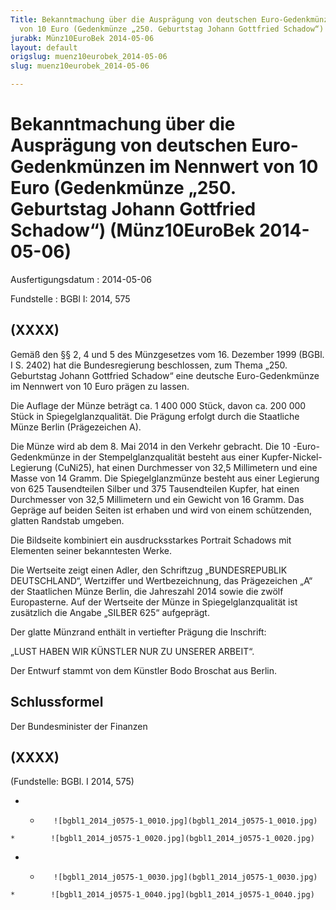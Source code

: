 ```yaml
---
Title: Bekanntmachung über die Ausprägung von deutschen Euro-Gedenkmünzen im Nennwert
  von 10 Euro (Gedenkmünze „250. Geburtstag Johann Gottfried Schadow“)
jurabk: Münz10EuroBek 2014-05-06
layout: default
origslug: muenz10eurobek_2014-05-06
slug: muenz10eurobek_2014-05-06

---
```


# Bekanntmachung über die Ausprägung von deutschen Euro-Gedenkmünzen im Nennwert von 10 Euro (Gedenkmünze „250. Geburtstag Johann Gottfried Schadow“) (Münz10EuroBek 2014-05-06)

Ausfertigungsdatum
:   2014-05-06

Fundstelle
:   BGBl I: 2014, 575


## (XXXX)

Gemäß den §§ 2, 4 und 5 des Münzgesetzes vom 16. Dezember 1999 (BGBl.
I S. 2402) hat die Bundesregierung beschlossen, zum Thema „250.
Geburtstag Johann Gottfried Schadow“ eine deutsche Euro-Gedenkmünze im
Nennwert von 10 Euro prägen zu lassen.

Die Auflage der Münze beträgt ca. 1 400 000 Stück, davon ca. 200 000
Stück in Spiegelglanzqualität. Die Prägung erfolgt durch die
Staatliche Münze Berlin (Prägezeichen A).

Die Münze wird ab dem 8. Mai 2014 in den Verkehr gebracht. Die 10
-Euro-Gedenkmünze in der Stempelglanzqualität besteht aus einer
Kupfer-Nickel-Legierung (CuNi25), hat einen Durchmesser von 32,5
Millimetern und eine Masse von 14 Gramm. Die Spiegelglanzmünze besteht
aus einer Legierung von 625 Tausendteilen Silber und 375 Tausendteilen
Kupfer, hat einen Durchmesser von 32,5 Millimetern und ein Gewicht von
16 Gramm. Das Gepräge auf beiden Seiten ist erhaben und wird von einem
schützenden, glatten Randstab umgeben.

Die Bildseite kombiniert ein ausdrucksstarkes Portrait Schadows mit
Elementen seiner bekanntesten Werke.

Die Wertseite zeigt einen Adler, den Schriftzug „BUNDESREPUBLIK
DEUTSCHLAND“, Wertziffer und Wertbezeichnung, das Prägezeichen „A“ der
Staatlichen Münze Berlin, die Jahreszahl 2014 sowie die zwölf
Europasterne. Auf der Wertseite der Münze in Spiegelglanzqualität ist
zusätzlich die Angabe „SILBER 625“ aufgeprägt.

Der glatte Münzrand enthält in vertiefter Prägung die Inschrift:

„LUST HABEN WIR KÜNSTLER
NUR ZU
UNSERER ARBEIT“.

Der Entwurf stammt von dem Künstler Bodo Broschat aus Berlin.


## Schlussformel

Der Bundesminister der Finanzen


## (XXXX)

(Fundstelle: BGBl. I 2014, 575)


*    *        ![bgbl1_2014_j0575-1_0010.jpg](bgbl1_2014_j0575-1_0010.jpg)
    *        ![bgbl1_2014_j0575-1_0020.jpg](bgbl1_2014_j0575-1_0020.jpg)

*    *        ![bgbl1_2014_j0575-1_0030.jpg](bgbl1_2014_j0575-1_0030.jpg)
    *        ![bgbl1_2014_j0575-1_0040.jpg](bgbl1_2014_j0575-1_0040.jpg)


